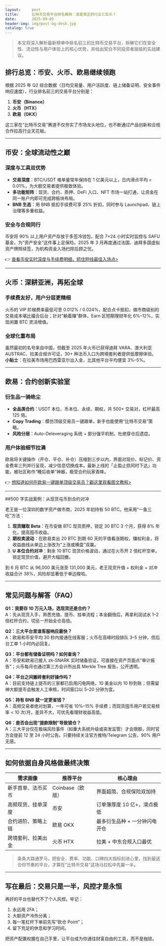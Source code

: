 ```yaml
---
layout:     post
title:      比特币交易平台排名揭晓：谁是真正的行业三巨头？
date:       2025-09-05
header-img: img/post-bg-desk.jpg
catalog: true
---
```


> 本文将深入解析最新榜单中排名前三的比特币交易平台，拆解它们在安全性、流动性与用户体验上的核心优势，并给出契合不同投资者层级的实战建议。

## 排行总览：币安、火币、欧易继续领跑

根据 2025 年 Q2 综合数据（日均交易量、用户活跃度、链上储备证明、安全事件响应速度），行业排名前三的交易平台分别是：

1. **币安（Binance）**
2. **火币（HTX）**
3. **欧易（OKX）**

这三家在“比特币交易”赛道不仅夯实了市场龙头地位，也不断通过产品创新和合规合作拉高行业天花板。

---

## 币安：全球流动性之巅

### 深度与工具双优势

- **交易深度**：BTC/USDT 堆单量常年保持在 1 亿美元以上，日内滑点平均 < 0.01%，为大额交易者提供极致体验。  
- **多功能矩阵**：现货、合约、质押、DeFi 入口、NFT 市场一站打通，让资金在同一账户内即可完成跨板块布局。  
- **BNB 生态**：用 BNB 抵扣手续费可享 25% 折扣，同时参与 Launchpad、链上治理等多重权益。

### 安全与合规同行

币安将 90% 以上用户资产存放于多签冷钱包，配合 7×24 小时实时监控与 SAFU 基金，为“资产安全”这件事上足保险。2025 年 3 月再度通过法国、迪拜多国虚拟资产牌照续签，为机构资金入场扫除后顾之忧。

👉 [查看币安实时深度与手续费明细，抓住短线最佳入场点>](https://okxdog.com/)

---

## 火币：深耕亚洲，再拓全球

### 手续费友好，用户分层更精细

火币的 VIP 阶梯费率最低可至 0.012% / 0.024%，配合点卡抵扣，做市商级别的交易成本堪比撮合后台；针对“躺着赚”群体，Earn 区短期理财年化 6%–12%，实现闲置 BTC 灵活增值。

### 全球化重布局

虽然最初的名号来自中国，但截至 2025 年火币已获得迪拜 VARA、澳大利亚 AUSTRAC、拉美合规许可证，30+ 种法币入口为跨境套利者提供低摩擦体验。  
**小贴士**：在拉美市场用巴西雷亚尔出入金，比其他平台平均便宜 3%–5%。

---

## 欧易：合约创新实验室

### 衍生品一骑绝尘

- **全品类合约**：USDT 本位、币本位、永续、期权，共 500+ 交易对，杠杆最高 125 倍。  
- **Copy Trading**：模仿顶级交易员一键跟单，新手也能使用“比特币交易”策略。  
- **风险分层**：Auto-Deleveraging 系统 + 部分强平机制，杜绝穿仓后遗症。

### 用户体验细节拉满

欧易将关键操作（开仓、平仓、补仓）压缩到三步以内，界面对现价、标记价、资金费率三列并行呈现，减少信息切换成本。最新上线的「止盈止损同时下达」功能，被社区称作“睡后收单”神器，极受合约玩家青睐。

👉 [想知道如何在欧易一键跟单顶级交易员？戳这里观看图文教程>](https://okxdog.com/)

---

##500 字实战案例：从现货屯币到合约对冲

老王是一位深圳的数字资产做市商，2025 年初持有 50 BTC。他采用“一鱼三吃”方法：

1. **现货赚取 Beta**：在币安做 BTC 现货质押，锁定 30 BTC 3 个月，获得 8% 年化，提高囤币收益。  
2. **期权卖波动**：在欧易卖出 20 BTC 到期 60 天的平值看涨期权，赚权利金，将收益曲线从单边上涨改为“上涨或横盘”双赢。  
3. **U 本位合约对冲**：剩余 10 BTC 现货价格波动，通过在火币开 2 倍杠杆空单，锁定现货价值，避开大幅回撤。

到 6 月 BTC 从 96,000 美元涨至 131,000 美元，老王现货升值 + 权利金 + 对冲收益合计 38%，风险却显著低于单边梭哈。

---

## 常见问题与解答（FAQ）

**Q1：我要存 10 万元入场，选现货还是合约？**  
A：先从现货入手，熟悉充值、提币、挂单流程；本金翻倍后，再拿利润试水 1–2 倍杠杆合约，切忌一开始全仓高倍。

**Q2：三大平台里谁客服响应最快？**  
A：欧易和币安平均 30 秒内接通在线客服；火币在高峰时段排队 3–5 分钟，但后台工单 1 小时内必回复。

**Q3：平台都有储备证明吗？如何查询？**  
A：币安和欧易已接入 zk-SNARK 实时储备验证，可直接在资产页面点“审计报告”；火币每月也通过第三方会计所出具 Merkle Tree 报告，公开透明。

**Q4：平台之间搬砖套利好操作吗？**  
A：目前支持链上提币的三家都已启用闪电网络，10 美金以内 10 秒到账；但需留神大额提币会触发人工审核，时间窗口以 5–20 分钟为宜。

**Q5：持有 BNB 就一定更省钱？**  
A：高频交易者绝对划算，一年可省 10%–15% 手续费；而现货囤币用户若交易频率 < 10 次/月，差异不大，可优先看理财收益高低。

**Q6：是否会出现“提款限制”导致锁仓？**  
A：三大平台仅在极端风险事件（如重大系统升级或突发监管）才会限额，同时官方会提前 12 至 24 小时公告。只要持续关注官方推特/Telegram 公告，90% 用户无感。

---

## 如何依据自身风格做最终决策

| 需求画像           | 推荐平台          | 核心理由                        |
|-------------------|------------------|------------------------------|
| 新手首单、法币买币 | Coinbase（欧版） | 界面超简、合规保险双加持          |
| 高频现货、挂单深度 | 币安              | 订单簿厚度 10 亿+，滑点极低        |
| 合约进阶、策略上链 | 欧易 OKX          | 最多衍生品种 + 一分钟闪电开仓      |
| 跨境套利、拉美出金 | 火币 HTX          | 拉美 + 中东合规入口最优             |

> 条条大路通罗马，把安全、费率、功能、口碑四大指标刻进心里，找到最适合你节奏的平台，才算在“比特币交易”这场马拉松中先赢一半。

---

## 写在最后：交易只是一半，风控才是永恒

再好的平台也替代不了个人风控。牢记：  
1. 永远用 2FA；  
2. 大额资产冷热分离；  
3. 每一笔杠杆下单前先写“砍仓 Point”；  
4. 留下充足的休息和学习时间。

把资产配置权握在自己手里，让平台成为你通往财富自由的工具，而不是枷锁。